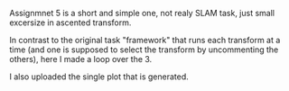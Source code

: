 Assignmnet 5 is a short and simple one, not realy SLAM task, just small excersize in ascented transform.

In contrast to the original task "framework" that runs each transform at a time (and one is supposed to select the transform by uncommenting the others), here I made a loop over the 3.

I also uploaded the single plot that is generated.
